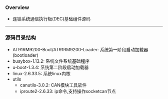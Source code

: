### Overview 

  - 连锁系统通信执行板(DEC)基础组件源码

------ 

### 源码目录结构

  - AT91RM9200-Boot/AT91RM9200-Loader: 系统第一阶段启动加载器(bootloader)
  - busybox-1.13.2: 系统文件系统基础程序
  - u-boot-1.3.4: 系统第二阶段启动加载器
  - linux-2.6.33.5: 系统linux内核
  - utils
    - canutils-3.0.2: CAN模块工具软件
    - iproute2-2.6.33: ip命令,支持操作socketcan节点


